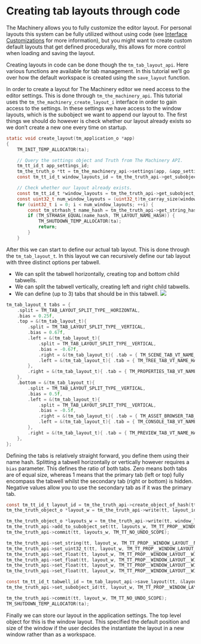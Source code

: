 # Creating tab layouts through code

The Machinery allows you to fully customize the editor layout. For personal layouts this system can be fully utilized without using code (see [Interface Customizations]({{the_machinery_book}}the_editor/customizations) for more information), but you might want to create custom default layouts that get defined procedurally, this allows for more control when loading and saving the layout.

Creating layouts in code can be done though the `tm_tab_layout_api`. Here various functions are available for tab management. In this tutorial we’ll go over how the default workspace is created using the `save_layout` function.

In order to create a layout for The Machinery editor we need access to the editor settings. This is done through `tm_the_machinery_api`. This tutorial uses the `tm_the_machinery_create_layout_i` interface in order to gain access to the settings. In these settings we have access to the window layouts, which is the subobject we want to append our layout to. The first things we should do however is check whether our layout already exists so we don’t create a new one every time on startup.

```c
static void create_layout(tm_application_o *app)
{
	TM_INIT_TEMP_ALLOCATOR(ta);

	// Query the settings object and Truth from The Machinery API.
	tm_tt_id_t app_settings_id;
	tm_the_truth_o *tt = tm_the_machinery_api->settings(app, &app_settings_id);
	const tm_tt_id_t window_layouts_id = tm_the_truth_api->get_subobject(tt, tm_tt_read(tt, app_settings_id), TM_TT_PROP__APPLICATION_SETTINGS__WINDOW_LAYOUTS);

	// Check whether our layout already exists.
	const tm_tt_id_t *window_layouts = tm_the_truth_api->get_subobject_set(tt, tm_tt_read(tt, window_layouts_id), TM_TT_PROP__WINDOW_LAYOUTS__LAYOUTS, ta);
	const uint32_t num_window_layouts = (uint32_t)tm_carray_size(window_layouts);
	for (uint32_t i = 0; i < num_window_layouts; ++i) {
		const tm_strhash_t name_hash = tm_the_truth_api->get_string_hash(tt, tm_tt_read(tt, window_layouts[i]), TM_TT_PROP__WINDOW_LAYOUT__NAME);
		if (TM_STRHASH_EQUAL(name_hash, TM_LAYOUT_NAME_HASH)) {
			TM_SHUTDOWN_TEMP_ALLOCATOR(ta);
			return;
		}
	}
```

After this we can start to define our actual tab layout. This is done through the `tm_tab_layout_t`. In this layout we can recursively define our tab layout with three distinct options per tabwell.

- We can split the tabwell horizontally, creating top and bottom child tabwells.
- We can split the tabwell vertically, creating left and right child tabwells.
- We can define (up to 3) tabs that should be in this tabwell.
![](https://www.dropbox.com/s/ggiq4uv6htgwnpj/tm_tut_default_layout.png?dl=1)

```c
tm_tab_layout_t tabs = {
	.split = TM_TAB_LAYOUT_SPLIT_TYPE__HORIZONTAL,
	.bias = 0.25f,
	.top = &(tm_tab_layout_t){
		.split = TM_TAB_LAYOUT_SPLIT_TYPE__VERTICAL,
		.bias = 0.67f,
		.left = &(tm_tab_layout_t){
			.split = TM_TAB_LAYOUT_SPLIT_TYPE__VERTICAL,
			.bias = -0.67f,
			.right = &(tm_tab_layout_t){ .tab = { TM_SCENE_TAB_VT_NAME_HASH } },
			.left = &(tm_tab_layout_t){ .tab = { TM_TREE_TAB_VT_NAME_HASH } },
		},
		.right = &(tm_tab_layout_t){ .tab = { TM_PROPERTIES_TAB_VT_NAME_HASH } },
	},
	.bottom = &(tm_tab_layout_t){
		.split = TM_TAB_LAYOUT_SPLIT_TYPE__VERTICAL,
		.bias = 0.5f,
		.left = &(tm_tab_layout_t){
			.split = TM_TAB_LAYOUT_SPLIT_TYPE__VERTICAL,
			.bias = -0.5f,
			.right = &(tm_tab_layout_t){ .tab = { TM_ASSET_BROWSER_TAB_VT_NAME_HASH } },
			.left = &(tm_tab_layout_t){ .tab = { TM_CONSOLE_TAB_VT_NAME_HASH } },
		},
		.right = &(tm_tab_layout_t){ .tab = { TM_PREVIEW_TAB_VT_NAME_HASH } },
	},
};
```

Defining the tabs is relatively straight forward, you define them using their name hash. Splitting a tabwell horizontally or vertically however requires a `bias` parameter. This defines the ratio of both tabs. Zero means both tabs are of equal size, whereas 1 means that the primary tab (left or top) fully encompass the tabwell whilst the secondary tab (right or bottom) is hidden. Negative values allow you to use the secondary tab as if it was the primary tab.

```c
const tm_tt_id_t layout_id = tm_the_truth_api->create_object_of_hash(tt, TM_TT_TYPE_HASH__WINDOW_LAYOUT, TM_TT_NO_UNDO_SCOPE);
tm_the_truth_object_o *layout_w = tm_the_truth_api->write(tt, layout_id);

tm_the_truth_object_o *layouts_w = tm_the_truth_api->write(tt, window_layouts_id);
tm_the_truth_api->add_to_subobject_set(tt, layouts_w, TM_TT_PROP__WINDOW_LAYOUTS__LAYOUTS, &layout_w, 1);
tm_the_truth_api->commit(tt, layouts_w, TM_TT_NO_UNDO_SCOPE);

tm_the_truth_api->set_string(tt, layout_w, TM_TT_PROP__WINDOW_LAYOUT__NAME, TM_LAYOUT_NAME);
tm_the_truth_api->set_uint32_t(tt, layout_w, TM_TT_PROP__WINDOW_LAYOUT__ICON, TM_UI_ICON__COLOR_WAND);
tm_the_truth_api->set_float(tt, layout_w, TM_TT_PROP__WINDOW_LAYOUT__WINDOW_X, 0.0f);
tm_the_truth_api->set_float(tt, layout_w, TM_TT_PROP__WINDOW_LAYOUT__WINDOW_Y, 0.0f);
tm_the_truth_api->set_float(tt, layout_w, TM_TT_PROP__WINDOW_LAYOUT__WINDOW_WIDTH, 1920.0f);
tm_the_truth_api->set_float(tt, layout_w, TM_TT_PROP__WINDOW_LAYOUT__WINDOW_HEIGHT, 1080.0f);

const tm_tt_id_t tabwell_id = tm_tab_layout_api->save_layout(tt, &layout, false, TM_TT_NO_UNDO_SCOPE);
tm_the_truth_api->set_subobject_id(tt, layout_w, TM_TT_PROP__WINDOW_LAYOUT__TABWELL, tabwell_id, TM_TT_NO_UNDO_SCOPE);

tm_the_truth_api->commit(tt, layout_w, TM_TT_NO_UNDO_SCOPE);
TM_SHUTDOWN_TEMP_ALLOCATOR(ta);
```

Finally we can store our layout in the application settings. The top level object for this is the window layout. This specified the default position and size of the window if the user decides the instantiate the layout in a new window rather than as a workspace. 

